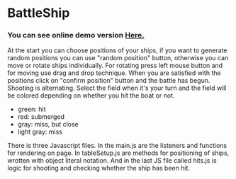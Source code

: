 # BattleShip 

### You can see online demo version [Here.](https://zarkozivojnovic.github.io/BattleShip/)

At the start you can choose positions of your ships, if you want to generate random
positions you can use "random position" button, otherwise you can move or rotate ships individually.
For rotating press left mouse button and for moving use drag and drop technique.
When you are satisfied with the positions click on "confirm position" button and the battle has begun.
Shooting is alternating. Select the field when it's your turn and the field will be colored depending on
whether you hit the boat or not.

* green: hit
* red: submerged
* gray: miss, but close
* light gray: miss

There is three Javascript files. In the main.js are the listeners and functions for rendering on page. 
In tableSetup.js are methods for positioning of ships, wrotten with object literal notation.
And in the last JS file called hits.js is logic for shooting and checking whether the ship has been hit.